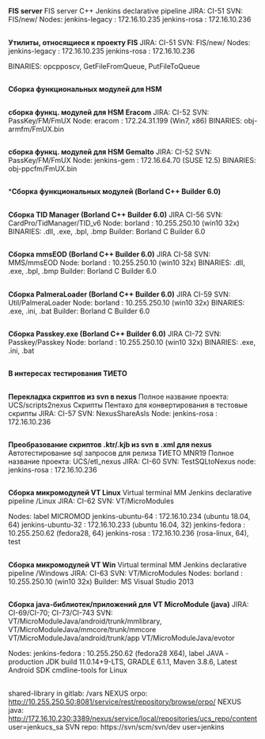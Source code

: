 ##
**FIS server**
FIS server C++ Jenkins declarative pipeline
JIRA: CI-51
SVN: FIS/new/
Nodes:
jenkins-legacy : 172.16.10.235
jenkins-rosa : 172.16.10.236
##
**Утилиты, относящиеся к проекту FIS**
JIRA: CI-51
SVN: FIS/new/
Nodes:
jenkins-legacy : 172.16.10.235
jenkins-rosa : 172.16.10.236

BINARIES: opcpposcv, GetFileFromQueue, PutFileToQueue
##
**Сборка функциональных модулей для HSM**
##
**сборка функц. модулей для HSM Eracom**
JIRA: CI-52
SVN: PassKey/FM/FmUX
Node: eracom : 172.24.31.199 (Win7, x86)
BINARIES: obj-armfm/FmUX.bin
##
**сборка функц. модулей для HSM Gemalto**
JIRA: CI-52
SVN: PassKey/FM/FmUX
Node: jenkins-gem : 172.16.64.70 (SUSE 12.5)
BINARIES: obj-ppcfm/FmUX.bin
##
***Сборка функциональных модулей (Borland C++ Builder 6.0)**
##
**Cборка TID Manager (Borland C++ Builder 6.0)**
JIRA CI-56
SVN: CardPro/TidManager/TID_v6
Node: borland : 10.255.250.10 (win10 32x)
BINARIES: .dll, .exe, .bpl, .bmp
Builder: Borland C Builder 6.0
##
**Cборка mmsEOD (Borland C++ Builder 6.0)**
JIRA CI-58
SVN: MMS/mmsEOD
Node: borland : 10.255.250.10 (win10 32x)
BINARIES: .dll, .exe, .bpl, .bmp
Builder: Borland C Builder 6.0
##
**Cборка PalmeraLoader (Borland C++ Builder 6.0)**
JIRA CI-59
SVN: Util/PalmeraLoader
Node: borland : 10.255.250.10 (win10 32x)
BINARIES: .exe, .ini, .bat
Builder: Borland C Builder 6.0
##
**Cборка Passkey.exe (Borland C++ Builder 6.0)**
JIRA CI-72
SVN: Passkey/Passkey
Node: borland : 10.255.250.10 (win10 32x)
BINARIES: .exe, .ini, .bat
##
**В интересах тестирования ТИЕТО**
##
**Перекладка скриптов из svn в nexus**
Полное название проекта: UCS/scripts2nexus
Скрипты Пентахо для конвертирования в тестовые скрипты
JIRA: CI-57
SVN: NexusShareAsIs
Node: jenkins-rosa : 172.16.10.236
##
**Преобразование скриптов .ktr/.kjb из svn в .xml для nexus**
Автотестирование sql запросов для релиза ТИЕТО MNR19
Полное название проекта: UCS/etl_nexus
JIRA: CI-60
SVN: TestSQLtoNexus
node: jenkins-rosa : 172.16.10.236

##
**Сборка микромодулей VT Linux**
Virtual terminal MM Jenkins declarative pipeline /Linux
JIRA: CI-62
SVN: VT/MicroModules

Nodes: label MICROMOD
jenkins-ubuntu-64 : 172.16.10.234 (ubuntu 18.04, 64)
jenkins-ubuntu-32 : 172.16.10.233 (ubuntu 16.04, 32)
jenkins-fedora : 10.255.250.62 (fedora28, 64)
jenkins-rosa : 172.16.10.236 (rosa-linux, 64), test

##
##
**Сборка микромодулей VT Win**
Virtual terminal MM Jenkins declarative pipeline /Windows
JIRA: CI-63
SVN: VT/MicroModules
Nodes: borland : 10.255.250.10 (win10 32x)
Builder: MS Visual Studio 2013
##

**Cборка java-библиотек/приложений для VT MicroModule (java)**
JIRA: CI-69/CI-70; CI-73/CI-743
SVN:
VT/MicroModuleJava/android/trunk/mmlibrary,
VT/MicroModuleJava/mmcore/trunk/mmcore
VT/MicroModuleJava/android/trunk/app
VT/MicroModuleJava/evotor

Nodes: jenkins-fedora : 10.255.250.62 (fedora28  X64), label JAVA - production
JDK build 11.0.14+9-LTS, GRADLE 6.1.1, Maven 3.8.6, Latest Android SDK cmdline-tools for Linux
##
shared-library in gitlab: /vars
NEXUS orpo: http://10.255.250.50:8081/service/rest/repository/browse/orpo/
NEXUS java: http://172.16.10.230:3389/nexus/service/local/repositories/ucs_repo/content
user=jenkucs_sa
SVN repo: https://svn/scm/svn/dev
user=jenkins